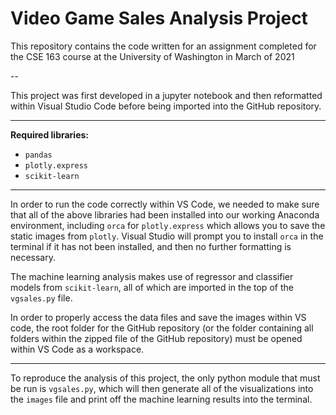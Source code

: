 # **Video Game Sales Analysis Project**

This repository contains the code written for an assignment completed for the CSE 163 course at the University of Washington in March of 2021

--

This project was first developed in a jupyter notebook and then reformatted within Visual Studio Code before being imported into the GitHub repository. <br>

---

**Required libraries:**
- `pandas`
- `plotly.express`
- `scikit-learn`

---

In order to run the code correctly within VS Code, we needed to make sure that all of the above libraries had been installed into our working Anaconda environment, including `orca` for `plotly.express` which allows you to save the static images from `plotly`. Visual Studio will prompt you to install `orca` in the terminal if it has not been installed, and then no further formatting is necessary. <br>

The machine learning analysis makes use of regressor and classifier models from `scikit-learn`, all of which are imported in the top of the `vgsales.py` file.

In order to properly access the data files and save the images within VS code, the root folder for the GitHub repository (or the folder containing all folders within the zipped file of the GitHub repository) must be opened within VS Code as a workspace.

---

To reproduce the analysis of this project, the only python module that must be run is `vgsales.py`, which will then generate all of the visualizations into the `images` file and print off the machine learning results into the terminal.
